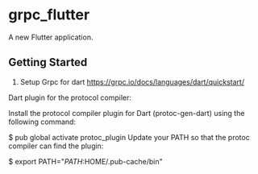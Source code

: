# grpc_flutter

A new Flutter application.

## Getting Started

1. Setup Grpc for dart
https://grpc.io/docs/languages/dart/quickstart/

Dart plugin for the protocol compiler:

Install the protocol compiler plugin for Dart (protoc-gen-dart) using the following command:

$ pub global activate protoc_plugin
Update your PATH so that the protoc compiler can find the plugin:

$ export PATH="$PATH:$HOME/.pub-cache/bin"
